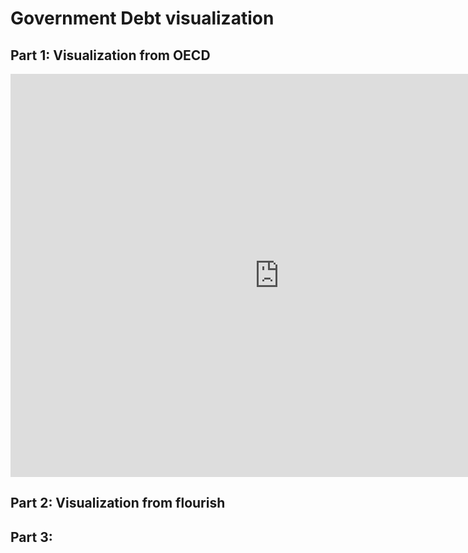 # Government Debt visualization
## Part 1: Visualization from OECD

<iframe src="https://data.oecd.org/chart/69zD" width="860" height="645" style="border: 0" mozallowfullscreen="true" webkitallowfullscreen="true" allowfullscreen="true"><a href="https://data.oecd.org/chart/69zD" target="_blank">OECD Chart: General government debt, Total, % of GDP, Annual, 2018</a></iframe>

## Part 2: Visualization from flourish
<div class="flourish-embed flourish-chart" data-src="visualisation/4272729"><script src="https://public.flourish.studio/resources/embed.js"></script></div>

## Part 3: 
<div class="flourish-embed flourish-scatter" data-src="visualisation/4272926"><script src="https://public.flourish.studio/resources/embed.js"></script></div>
